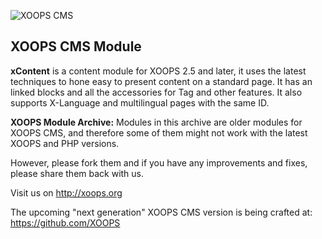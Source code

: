 ![XOOPS CMS](http://xoops.org/themes/wox/images/logo.png)
## XOOPS CMS Module 

**xContent** is a content module for XOOPS 2.5 and later, it uses the latest techniques to hone easy to present content on a standard page.
It has an linked blocks and all the accessories for Tag and other features. It also supports X-Language and multilingual pages with the same ID.

**XOOPS Module Archive:** Modules in this archive are older modules for XOOPS CMS, and therefore some of them might not work with the latest XOOPS and PHP versions. 

However, please fork them and if you have any improvements and fixes, please share them back with us. 

Visit us on http://xoops.org

The upcoming "next generation" XOOPS CMS version is being crafted at: https://github.com/XOOPS
